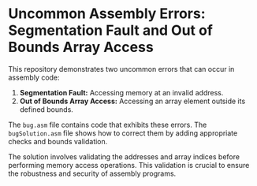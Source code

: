 # Uncommon Assembly Errors: Segmentation Fault and Out of Bounds Array Access

This repository demonstrates two uncommon errors that can occur in assembly code:

1. **Segmentation Fault:** Accessing memory at an invalid address.
2. **Out of Bounds Array Access:** Accessing an array element outside its defined bounds.

The `bug.asm` file contains code that exhibits these errors. The `bugSolution.asm` file shows how to correct them by adding appropriate checks and bounds validation.

The solution involves validating the addresses and array indices before performing memory access operations.  This validation is crucial to ensure the robustness and security of assembly programs.
